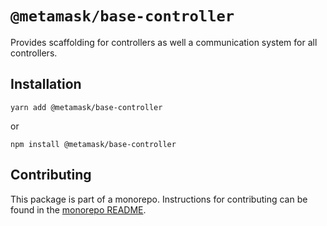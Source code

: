 # `@metamask/base-controller`

Provides scaffolding for controllers as well a communication system for all controllers.

## Installation

`yarn add @metamask/base-controller`

or

`npm install @metamask/base-controller`

## Contributing

This package is part of a monorepo. Instructions for contributing can be found in the [monorepo README](https://github.com/MetaMask/core#readme).
